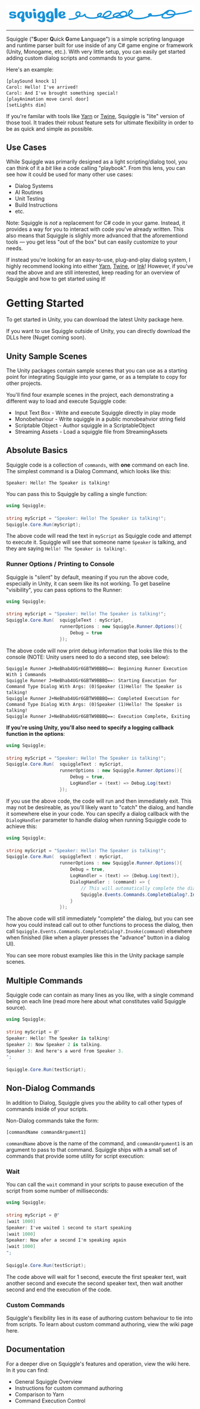 ![Squiggle Wordmark](img/squiggle-blue-long.png)

---
  
Squiggle ("**S**uper **Q**uick **G**ame **L**anguage") is a simple scripting language and runtime parser built for use inside of any C# game engine or framework (Unity, Monogame, etc.). With very little setup, you can easily get started adding custom dialog scripts and commands to your game.

Here's an example:
```
[playSound knock 1]
Carol: Hello! I've arrived!
Carol: And I've brought something special!
[playAnimation move carol door]
[setLights dim]
```

If you're familar with tools like [Yarn](https://yarnspinner.dev/) or [Twine](https://twinery.org/), Squiggle is "lite" version of those tool. It trades their robust feature sets for ultimate flexibility in order to be as quick and simple as possible.

## Use Cases
While Squiggle was primarily designed as a light scripting/dialog tool, you can think of it a *bit* like a code calling "playbook". From this lens, you can see how it could be used for many other use cases:

* Dialog Systems
* AI Routines
* Unit Testing
* Build Instructions
* etc.

Note: Squiggle is *not* a replacement for C# code in your game. Instead, it provides a way for you to interact with code you've already written. This also means that Squiggle is slighly more advanced that the aforementiond tools — you get less "out of the box" but can easily customize to your needs.

If instead you're looking for an easy-to-use, plug-and-play dialog system, I highly recommend looking into either [Yarn](https://yarnspinner.dev/), [Twine](https://twinery.org/), or [Ink](https://www.inklestudios.com/ink/)! However, if you've read the above and are still interested, keep reading for an overview of Squiggle and how to get started using it!

# Getting Started
To get started in Unity, you can download the latest Unity package here.

If you want to use Squiggle outside of Unity, you can directly download the DLLs here (Nuget coming soon).

## Unity Sample Scenes
The Unity packages contain sample scenes that you can use as a starting point for integrating Squiggle into your game, or as a template to copy for other projects.

You'll find four example scenes in the project, each demonstrating a different way to load and execute Squiggle code:
* Input Text Box - Write and execute Squiggle directly in play mode
* Monobehaviour - Write squiggle in a public monobeahvior string field
* Scriptable Object - Author squiggle in a ScriptableObject
* Streaming Assets - Load a squiggle file from StreamingAssets

## Absolute Basics

Squiggle code is a collection of `commands`, with **one** command on each line. The simplest command is a Dialog Command, which looks like this:

```
Speaker: Hello! The Speaker is talking!
```

You can pass this to Squiggle by calling a single function:
```cs
using Squiggle;

string myScript = "Speaker: Hello! The Speaker is talking!";
Squiggle.Core.Run(myScript);
```
The above code will read the text in `myScript` as Squiggle code and attempt to execute it. Squiggle will see that someone name `Speaker` is talking, and they are saying `Hello! The Speaker is talking!`.

### Runner Options / Printing to Console
Squiggle is "silent" by default, meaning if you run the above code, especially in Unity, it can seem like its not working. To get baseline "visibility", you can pass options to the Runner:

```cs
using Squiggle;

string myScript = "Speaker: Hello! The Speaker is talking!";
Squiggle.Core.Run(  squiggleText : myScript,
                    runnerOptions : new Squiggle.Runner.Options(){
                        Debug = true
                    });
```

The above code will now print debug information that looks like this to the console (NOTE: Unity users need to do a second step, see below):

```
Squiggle Runner J+NeBhab4UGr6GBTW9BBBQ==: Beginning Runner Execution With 1 Commands
Squiggle Runner J+NeBhab4UGr6GBTW9BBBQ==: Starting Execution for Command Type Dialog With Args: (0)Speaker (1)Hello! The Speaker is talking!  
Squiggle Runner J+NeBhab4UGr6GBTW9BBBQ==: Completed Execution for Command Type Dialog With Args: (0)Speaker (1)Hello! The Speaker is talking! 
Squiggle Runner J+NeBhab4UGr6GBTW9BBBQ==: Execution Complete, Exiting
```

**If you're using Unity, you'll also need to specify a logging callback function in the options**:

```cs
using Squiggle;

string myScript = "Speaker: Hello! The Speaker is talking!";
Squiggle.Core.Run(  squiggleText : myScript,
                    runnerOptions : new Squiggle.Runner.Options(){
                        Debug = true,
                        LogHandler = (text) => Debug.Log(text)
                    });
```

If you use the above code, the code will run and then immediately exit. This may not be desireable, as you'll likely want to "catch" the dialog, and handle it somewhere else in your code. You can specify a dialog callback with the `DialogHandler` parameter to handle dialog when running Squiggle code to achieve this:

```cs
using Squiggle;

string myScript = "Speaker: Hello! The Speaker is talking!";
Squiggle.Core.Run(  squiggleText : myScript,
                    runnerOptions : new Squiggle.Runner.Options(){
                        Debug = true,
                        LogHandler = (text) => {Debug.Log(text)},
                        DialogHandler : (command) => {
                            // This will automatically complete the dialog
                            Squiggle.Events.Commands.CompleteDialog?.Invoke(command);
                        }
                    });
```

The above code will still immediately "complete" the dialog, but you can see how you could instead call out to other functions to process the dialog, then call `Squiggle.Events.Commands.CompleteDialog?.Invoke(command)` elsewhere when finished (like when a player presses the "advance" button in a dialog UI).

You can see more robust examples like this in the Unity package sample scenes.

## Multiple Commands
Squiggle code can contain as many lines as you like, with a single command being on each line (read more here about what constitutes valid Squiggle source).

```cs
using Squiggle;

string myScript = @"
Speaker: Hello! The Speaker is talking!
Speaker 2: Now Speaker 2 is talking.
Speaker 3: And here's a word from Speaker 3.
";

Squiggle.Core.Run(testScript);
```

## Non-Dialog Commands
In addition to Dialog, Squiggle gives you the ability to call other types of commands inside of your scripts.

Non-Dialog commands take the form:
```
[commandName commandArgument1]
```
`commandName` above is the name of the command, and `commandArgument1` is an argument to pass to that command. Squiggle ships with a small set of commands that provide some utility for script execution:

### Wait
You can call the `wait` command in your scripts to pause execution of the script from some number of milliseconds:

```cs
using Squiggle;

string myScript = @"
[wait 1000]
Speaker: I've waited 1 second to start speaking
[wait 1000]
Speaker: Now afer a second I'm speaking again
[wait 1000]
";

Squiggle.Core.Run(testScript);
```

The code above will wait for 1 second, execute the first speaker text, wait another second and execute the second speaker text, then wait another second and end the execution of the code. 

### Custom Commands
Squiggle's flexibility lies in its ease of authoring custom behaviour to tie into from scripts. To learn about custom command authoring, view the wiki page here.

## Documentation
For a deeper dive on Squiggle's features and operation, view the wiki here. In it you can find:
* General Squiggle Overview
* Instructions for custom command authoring
* Comparison to Yarn
* Command Execution Control


